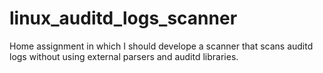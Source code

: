 # linux_auditd_logs_scanner
Home assignment in which I should develope a scanner that scans auditd logs without using external parsers and auditd libraries.
